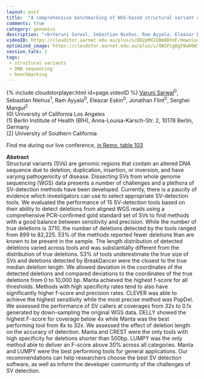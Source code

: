 ```yaml
---
layout: post
title:  "A comprehensive benchmarking of WGS-based structural variant callers"
comments: true
category: genomics
description: "<b>Varuni Sarwal, Sebastian Niehus, Ram Ayyala, Eleazar Eskin, Jonathan Flint, Serghei Mangul</b><br/>Structural variants (SVs) are genomic regions that..."
videoID: https://cloudstor.aarnet.edu.au/plus/s/OD2pMX2U0m0DYoF/download
optimized_image: https://cloudstor.aarnet.edu.au/plus/s/XWIPig8g59wK6W3/download
session_talk: 1
tags:
 - structural variants
 - DNA sequencing
 - benchmarking
---
```

{% include cloudstorplayer.html id=page.videoID %}
[<u>Varuni Sarwal</u>](https://addicted-to-coding.github.io/webpage/)<sup>0</sup>, Sebastian Niehus<sup>1</sup>, Ram Ayyala<sup>0</sup>, Eleazar Eskin<sup>0</sup>, Jonathan Flint<sup>0</sup>, Serghei Mangul<sup>2</sup><br/>
\(0\) University of California Los Angeles<br/>
\(1\) Berlin Institute of Health (BIH), Anna-Louisa-Karsch-Str. 2, 10178 Berlin, Germany<br/>
\(2\) University of Southern California

Find me during our live conference, [in Remo, table 103](https://remo.co)

<b>Abstract</b><br/>
Structural variants \(SVs\) are genomic regions that contain an altered DNA sequence due to deletion, duplication, insertion, or inversion, and have varying pathogenicity of disease. Dissecting SVs from whole genome sequencing \(WGS\) data presents a number of challenges and a plethora of SV-detection methods have been developed. Currently, there is a paucity of evidence which investigators can use to select appropriate SV-detection tools. We evaluated the performance of 15 SV-detection tools based on their ability to detect deletions from aligned WGS reads using a comprehensive PCR-confirmed gold standard set of SVs to find methods with a good balance between sensitivity and precision. While the number of true deletions is 3710, the number of deletions detected by the tools ranged from 899 to 82,225. 53% of the methods reported fewer deletions than are known to be present in the sample. The length distribution of detected deletions varied across tools and was substantially different from the distribution of true deletions. 53% of tools underestimate the true size of SVs and deletions detected by BreakDancer were the closest to the true median deletion length. We allowed deviation in the coordinates of the detected deletions and compared deviations to the coordinates of the true deletions from 0 to 10,000 bp. Manta achieved the highest f-score for all thresholds. Methods with high specificity rates tend to also have significantly higher f-score and precision rates. CLEVER was able to achieve the highest sensitivity while the most precise method was PopDel. We assessed the performance of SV callers at coverages from 32x to 0.1x generated by down-sampling the original WGS data. DELLY showed the highest F-score for coverage below 4x while Manta was the best performing tool from 8x to 32x. We assessed the effect of deletion length on the accuracy of detection. Manta and CREST were the only tools with high specificity for deletions shorter than 500bp. LUMPY was the only method able to deliver an F-score above 30% across all categories. Manta and LUMPY were the best performing tools for general applications. Our recommendations can help researchers choose the best SV detection software, as well as inform the developer community of the challenges of SV detection.
